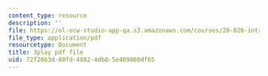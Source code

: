 ```yaml
---
content_type: resource
description: ''
file: https://ol-ocw-studio-app-qa.s3.amazonaws.com/courses/20-020-introduction-to-biological-engineering-design-spring-2009/72f26b3d80fd48824db85e489060df65_XTUe-VMvRis.pdf
file_type: application/pdf
resourcetype: Document
title: 3play pdf file
uid: 72f26b3d-80fd-4882-4db8-5e489060df65
---
```

